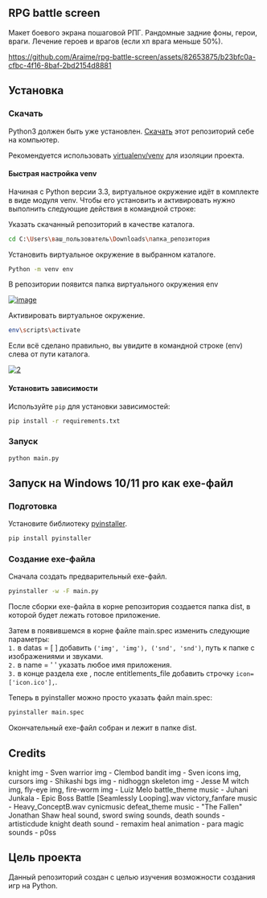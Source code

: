 ## RPG battle screen

Макет боевого экрана пошаговой РПГ. Рандомные задние фоны, герои, враги.
Лечение героев и врагов (если хп врага меньше 50%).

https://github.com/Araime/rpg-battle-screen/assets/82653875/b23bfc0a-cfbc-4f16-8baf-2bd2154d8881

## Установка

### Скачать

Python3 должен быть уже установлен.
[Скачать](https://github.com/Araime/rpg-battle-screen/archive/master.zip) этот 
репозиторий себе на компьютер.

Рекомендуется использовать [virtualenv/venv](https://docs.python.org/3/library/venv.html)
для изоляции проекта.

#### Быстрая настройка venv

Начиная с Python версии 3.3, виртуальное окружение идёт в комплекте в виде модуля
venv. Чтобы его установить и активировать нужно выполнить следующие действия в
командной строке:  

Указать скачанный репозиторий в качестве каталога.
```sh
cd C:\Users\ваш_пользователь\Downloads\папка_репозитория
```
Установить виртуальное окружение в выбранном каталоге.
```sh
Python -m venv env
```
В репозитории появится папка виртуального окружения env  

<a href="https://imgbb.com/"><img src="https://i.ibb.co/Hn4C6PD/image.png" alt="image" border="0"></a>

Активировать виртуальное окружение.
```sh
env\scripts\activate
```
Если всё сделано правильно, вы увидите в командной строке (env) слева от пути 
каталога.  

<a href="https://imgbb.com/"><img src="https://i.ibb.co/MZ72r22/2.png" alt="2" border="0"></a>

#### Установить зависимости

Используйте `pip` для установки 
зависимостей:

```sh
pip install -r requirements.txt
```

### Запуск

```sh
python main.py
```

## Запуск на Windows 10/11 pro как exe-файл

### Подготовка

Установите библиотеку [pyinstaller](https://pypi.org/project/pyinstaller/).

```sh
pip install pyinstaller
```

### Создание exe-файла

Сначала создать предварительный exe-файл.

```sh
pyinstaller -w -F main.py
```

После сборки exe-файла в корне репозитория создается папка dist, в которой будет
лежать готовое приложение.

Затем в появившемся в корне файле main.spec изменить следующие параметры:  
`1.` в datas = [ ] добавить `('img', 'img'), ('snd', 'snd')`, путь к папке с 
изображениями и звуками.  
`2.` в name = ' ' указать любое имя приложения.  
`3.` в конце раздела exe , после entitlements_file добавить строчку
`icon=['icon.ico'],`.

Теперь в pyinstaller можно просто указать файл main.spec:

```sh
pyinstaller main.spec
```
Окончательный exe-файл собран и лежит в папке dist.

## Credits

knight img - Sven
warrior img - Clembod
bandit img - Sven
icons img, cursors img - Shikashi
bgs img - nidhoggn
skeleton img - Jesse M
witch img, fly-eye img, fire-worm img - Luiz Melo
battle_theme music - Juhani Junkala - Epic Boss Battle [Seamlessly Looping].wav
victory_fanfare music - Heavy_ConceptB.wav cynicmusic
defeat_theme music - "The Fallen" Jonathan Shaw
heal sound, sword swing sounds, death sounds - artisticdude
knight death sound - remaxim
heal animation - para
magic sounds - p0ss

## Цель проекта

Данный репозиторий создан с целью изучения возможности создания игр
на Python.
